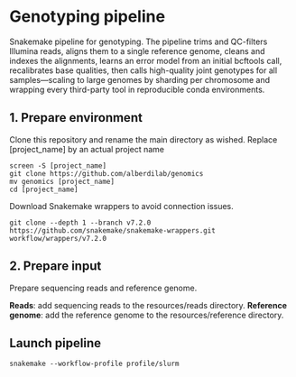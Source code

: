 # Genotyping pipeline

Snakemake pipeline for genotyping. The pipeline trims and QC-filters Illumina reads, aligns them to a single reference genome, cleans and indexes the alignments, learns an error model from an initial bcftools call, recalibrates base qualities, then calls high-quality joint genotypes for all samples—scaling to large genomes by sharding per chromosome and wrapping every third-party tool in reproducible conda environments.

## 1. Prepare environment

Clone this repository and rename the main directory as wished. Replace [project_name] by an actual project name

```
screen -S [project_name]
git clone https://github.com/alberdilab/genomics
mv genomics [project_name]
cd [project_name]
```

Download Snakemake wrappers to avoid connection issues.

```
git clone --depth 1 --branch v7.2.0 https://github.com/snakemake/snakemake-wrappers.git  workflow/wrappers/v7.2.0
```

## 2. Prepare input

Prepare sequencing reads and reference genome.

**Reads**: add sequencing reads to the resources/reads directory.
**Reference genome**: add the reference genome to the resources/reference directory.

## Launch pipeline

```
snakemake --workflow-profile profile/slurm
```

